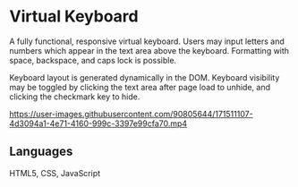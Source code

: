 ﻿# Virtual Keyboard
A fully functional, responsive virtual keyboard. Users may input letters and numbers
which appear in the text area above the keyboard. Formatting with space, backspace,
and caps lock is possible.

Keyboard layout is generated dynamically in the DOM. Keyboard visibility may be toggled by clicking the text area after page load to unhide, and clicking the checkmark key to hide.

https://user-images.githubusercontent.com/90805644/171511107-4d3094a1-4e71-4160-999c-3397e99cfa70.mp4

## Languages
HTML5, CSS, JavaScript
